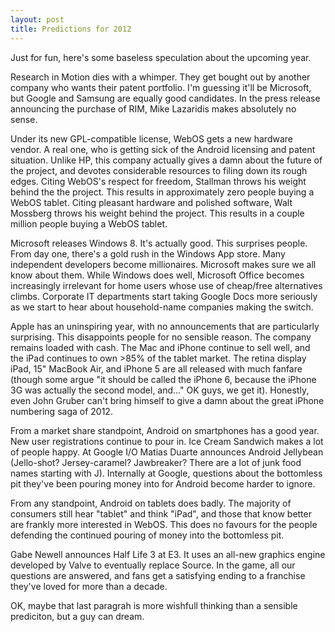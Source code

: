 ```yaml
---
layout: post
title: Predictions for 2012
---
```


Just for fun, here's some baseless speculation about the upcoming year.

Research in Motion dies with a whimper. They get bought out by another company who wants their patent portfolio. I'm guessing it'll be Microsoft, but Google and Samsung are equally good candidates. In the press release announcing the purchase of RIM, Mike Lazaridis makes absolutely no sense.

Under its new GPL-compatible license, WebOS gets a new hardware vendor. A real one, who is getting sick of the Android licensing and patent situation. Unlike HP, this company actually gives a damn about the future of the project, and devotes considerable resources to filing down its rough edges. Citing WebOS's respect for freedom, Stallman throws his weight behind the the project. This results in approximately zero people buying a WebOS tablet. Citing pleasant hardware and polished software, Walt Mossberg throws his weight behind the project. This results in a couple million people buying a WebOS tablet.

Microsoft releases Windows 8. It's actually good. This surprises people. From day one, there's a gold rush in the Windows App store. Many independent developers become millionaires. Microsoft makes sure we all know about them. While Windows does well, Microsoft Office becomes increasingly irrelevant for home users whose use of cheap/free alternatives climbs. Corporate IT departments start taking Google Docs more seriously as we start to hear about household-name companies making the switch.

Apple has an uninspiring year, with no announcements that are particularly surprising. This disappoints people for no sensible reason. The company remains loaded with cash. The Mac and iPhone continue to sell well, and the iPad continues to own >85% of the tablet market. The retina display iPad, 15" MacBook Air, and iPhone 5 are all released with much fanfare (though some argue "it should be called the iPhone 6, because the iPhone 3G was actually the second model, and..." OK guys, we get it). Honestly, even John Gruber can't bring himself to give a damn about the great iPhone numbering saga of 2012.

From a market share standpoint, Android on smartphones has a good year. New user registrations continue to pour in. Ice Cream Sandwich makes a lot of people happy. At Google I/O Matias Duarte announces Android Jellybean (Jello-shot? Jersey-caramel? Jawbreaker? There are a lot of junk food names starting with J). Internally at Google, questions about the bottomless pit they've been pouring money into for Android become harder to ignore.

From any standpoint, Android on tablets does badly. The majority of consumers still hear "tablet" and think "iPad", and those that know better are frankly more interested in WebOS. This does no favours for the people defending the continued pouring of money into the bottomless pit.

Gabe Newell announces Half Life 3 at E3. It uses an all-new graphics engine developed by Valve to eventually replace Source. In the game, all our questions are answered, and fans get a satisfying ending to a franchise they've loved for more than a decade.

OK, maybe that last paragrah is more wishfull thinking than a sensible prediciton, but a guy can dream.